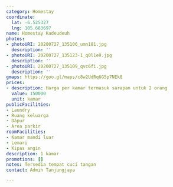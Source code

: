 ```yaml
---
category: Homestay
coordinate:
  lat: -6.525327
  lng: 105.683697
name: Homestay Kadeudeuh
photos:
- photoURI: 20200727_135106_umn181.jpg
  description: ''
- photoURI: 20200727_135123-1_q0l1e9.jpg
  description: ''
- photoURI: 20200727_135109_qvc6fi.jpg
  description: ''
gmaps: https://goo.gl/maps/c8w2UdRq6G5p7NEk8
prices:
- description: Harga per kamar termasuk sarapan untuk 2 orang
  value: 150000
  unit: kamar
publicFacilities:
- Laundry
- Ruang keluarga
- Dapur
- Area parkir
roomFacilities:
- Kamar mandi luar
- Lemari
- Kipas angin
description: 1 kamar
promotions: []
notes: Tersedia tempat cuci tangan
contact: Admin Tanjungjaya

---
```

